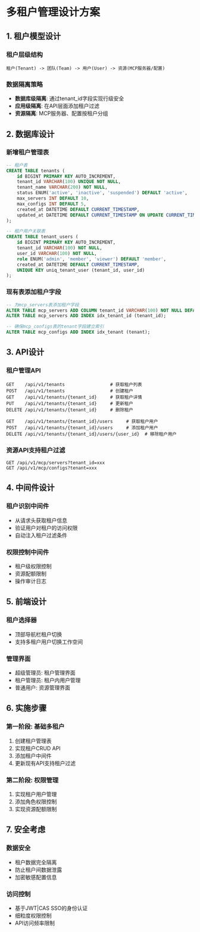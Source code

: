 # 多租户管理设计方案

## 1. 租户模型设计

### 租户层级结构
```
租户(Tenant) -> 团队(Team) -> 用户(User) -> 资源(MCP服务器/配置)
```

### 数据隔离策略
- **数据库级隔离**: 通过tenant_id字段实现行级安全
- **应用级隔离**: 在API层面添加租户过滤
- **资源隔离**: MCP服务器、配置按租户分组

## 2. 数据库设计

### 新增租户管理表
```sql
-- 租户表
CREATE TABLE tenants (
    id BIGINT PRIMARY KEY AUTO_INCREMENT,
    tenant_id VARCHAR(100) UNIQUE NOT NULL,
    tenant_name VARCHAR(200) NOT NULL,
    status ENUM('active', 'inactive', 'suspended') DEFAULT 'active',
    max_servers INT DEFAULT 10,
    max_configs INT DEFAULT 5,
    created_at DATETIME DEFAULT CURRENT_TIMESTAMP,
    updated_at DATETIME DEFAULT CURRENT_TIMESTAMP ON UPDATE CURRENT_TIMESTAMP
);

-- 租户用户关联表
CREATE TABLE tenant_users (
    id BIGINT PRIMARY KEY AUTO_INCREMENT,
    tenant_id VARCHAR(100) NOT NULL,
    user_id VARCHAR(100) NOT NULL,
    role ENUM('admin', 'member', 'viewer') DEFAULT 'member',
    created_at DATETIME DEFAULT CURRENT_TIMESTAMP,
    UNIQUE KEY uniq_tenant_user (tenant_id, user_id)
);
```

### 现有表添加租户字段
```sql
-- 为mcp_servers表添加租户字段
ALTER TABLE mcp_servers ADD COLUMN tenant_id VARCHAR(100) NOT NULL DEFAULT 'default';
ALTER TABLE mcp_servers ADD INDEX idx_tenant_id (tenant_id);

-- 确保mcp_configs表的tenant字段建立索引
ALTER TABLE mcp_configs ADD INDEX idx_tenant (tenant);
```

## 3. API设计

### 租户管理API
```
GET    /api/v1/tenants                 # 获取租户列表
POST   /api/v1/tenants                 # 创建租户
GET    /api/v1/tenants/{tenant_id}     # 获取租户详情
PUT    /api/v1/tenants/{tenant_id}     # 更新租户
DELETE /api/v1/tenants/{tenant_id}     # 删除租户

GET    /api/v1/tenants/{tenant_id}/users     # 获取租户用户
POST   /api/v1/tenants/{tenant_id}/users     # 添加租户用户
DELETE /api/v1/tenants/{tenant_id}/users/{user_id}  # 移除租户用户
```

### 资源API支持租户过滤
```
GET /api/v1/mcp/servers?tenant_id=xxx
GET /api/v1/mcp/configs?tenant=xxx
```

## 4. 中间件设计

### 租户识别中间件
- 从请求头获取租户信息
- 验证用户对租户的访问权限
- 自动注入租户过滤条件

### 权限控制中间件
- 租户级权限控制
- 资源配额限制
- 操作审计日志

## 5. 前端设计

### 租户选择器
- 顶部导航栏租户切换
- 支持多租户用户切换工作空间

### 管理界面
- 超级管理员: 租户管理界面
- 租户管理员: 租户内用户管理
- 普通用户: 资源管理界面

## 6. 实施步骤

### 第一阶段: 基础多租户
1. 创建租户管理表
2. 实现租户CRUD API
3. 添加租户中间件
4. 更新现有API支持租户过滤

### 第二阶段: 权限管理
1. 实现租户用户管理
2. 添加角色权限控制
3. 实现资源配额限制

## 7. 安全考虑

### 数据安全
- 租户数据完全隔离
- 防止租户间数据泄露
- 加密敏感配置信息

### 访问控制
- 基于JWT|CAS SSO的身份认证
- 细粒度权限控制
- API访问频率限制